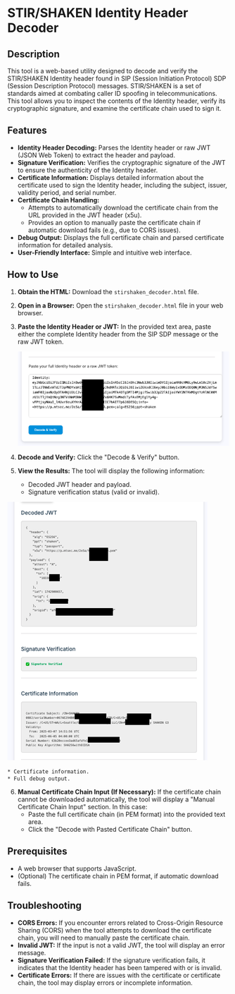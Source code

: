 # STIR/SHAKEN Identity Header Decoder

## Description

This tool is a web-based utility designed to decode and verify the STIR/SHAKEN Identity header found in SIP (Session Initiation Protocol) SDP (Session Description Protocol) messages. STIR/SHAKEN is a set of standards aimed at combating caller ID spoofing in telecommunications.  This tool allows you to inspect the contents of the Identity header, verify its cryptographic signature, and examine the certificate chain used to sign it.

## Features

* **Identity Header Decoding:** Parses the Identity header or raw JWT (JSON Web Token) to extract the header and payload.
* **Signature Verification:** Verifies the cryptographic signature of the JWT to ensure the authenticity of the Identity header.
* **Certificate Information:** Displays detailed information about the certificate used to sign the Identity header, including the subject, issuer, validity period, and serial number.
* **Certificate Chain Handling:**
    * Attempts to automatically download the certificate chain from the URL provided in the JWT header (x5u).
    * Provides an option to manually paste the certificate chain if automatic download fails (e.g., due to CORS issues).
* **Debug Output:** Displays the full certificate chain and parsed certificate information for detailed analysis.
* **User-Friendly Interface:** Simple and intuitive web interface.

## How to Use

1.  **Obtain the HTML:** Download the `stirshaken_decoder.html` file.
2.  **Open in a Browser:** Open the `stirshaken_decoder.html` file in your web browser.
3.  **Paste the Identity Header or JWT:** In the provided text area, paste either the complete Identity header from the SIP SDP message or the raw JWT token.

    ![Enter Identity Header or JWT](example/enter-identity.png)

4.  **Decode and Verify:** Click the "Decode & Verify" button.
5.  **View the Results:** The tool will display the following information:
    * Decoded JWT header and payload.
    * Signature verification status (valid or invalid).
      
   ![JWT Verification Status](example/jwt-verified.png)  

    * Certificate information.
    * Full debug output.
6.  **Manual Certificate Chain Input (If Necessary):** If the certificate chain cannot be downloaded automatically, the tool will display a "Manual Certificate Chain Input" section.  In this case:
    * Paste the full certificate chain (in PEM format) into the provided text area.
    * Click the "Decode with Pasted Certificate Chain" button.


## Prerequisites

* A web browser that supports JavaScript.
* (Optional) The certificate chain in PEM format, if automatic download fails.

## Troubleshooting

* **CORS Errors:** If you encounter errors related to Cross-Origin Resource Sharing (CORS) when the tool attempts to download the certificate chain, you will need to manually paste the certificate chain.
* **Invalid JWT:** If the input is not a valid JWT, the tool will display an error message.
* **Signature Verification Failed:** If the signature verification fails, it indicates that the Identity header has been tampered with or is invalid.
* **Certificate Errors:** If there are issues with the certificate or certificate chain, the tool may display errors or incomplete information.
